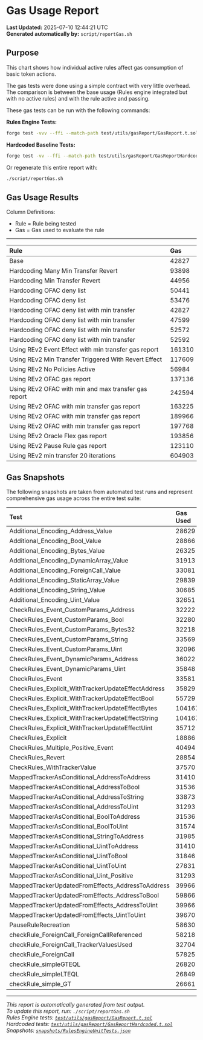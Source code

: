 # Gas Usage Report

**Last Updated:** 2025-07-10 12:44:21 UTC  
**Generated automatically by:** `script/reportGas.sh`

## Purpose

This chart shows how individual active rules affect gas consumption of basic token actions.

The gas tests were done using a simple contract with very little overhead. The comparison is between the base usage (Rules engine integrated but with no active rules) and with the rule active and passing.

These gas tests can be run with the following commands:

**Rules Engine Tests:**
```bash
forge test -vvv --ffi --match-path test/utils/gasReport/GasReport.t.sol
```

**Hardcoded Baseline Tests:**
```bash
forge test -vv --ffi --match-path test/utils/gasReport/GasReportHardcoded.t.sol
```

Or regenerate this entire report with:

```bash
./script/reportGas.sh
```

## Gas Usage Results

Column Definitions:
- Rule = Rule being tested
- Gas = Gas used to evaluate the rule

---

| Rule | Gas |
|:-|:-|
| Base | 42827 |
| Hardcoding Many Min Transfer Revert | 93898 |
| Hardcoding Min Transfer Revert | 44956 |
| Hardcoding OFAC deny list | 50441 |
| Hardcoding OFAC deny list | 53476 |
| Hardcoding OFAC deny list with min transfer | 42827 |
| Hardcoding OFAC deny list with min transfer | 47599 |
| Hardcoding OFAC deny list with min transfer | 52572 |
| Hardcoding OFAC deny list with min transfer | 52592 |
| Using REv2 Event Effect with min transfer gas report | 161310 |
| Using REv2 Min Transfer Triggered With Revert Effect | 117609 |
| Using REv2 No Policies Active | 56984 |
| Using REv2 OFAC gas report | 137136 |
| Using REv2 OFAC with min and max transfer gas report | 242594 |
| Using REv2 OFAC with min transfer gas report | 163225 |
| Using REv2 OFAC with min transfer gas report | 189966 |
| Using REv2 OFAC with min transfer gas report | 197768 |
| Using REv2 Oracle Flex gas report | 193856 |
| Using REv2 Pause Rule gas report | 123110 |
| Using REv2 min transfer 20 iterations | 604903 |

## Gas Snapshots

The following snapshots are taken from automated test runs and represent comprehensive gas usage across the entire test suite:

| Test | Gas Used |
|:-|:-|
| Additional_Encoding_Address_Value | 28629 |
| Additional_Encoding_Bool_Value | 28866 |
| Additional_Encoding_Bytes_Value | 26325 |
| Additional_Encoding_DynamicArray_Value | 31913 |
| Additional_Encoding_ForeignCall_Value | 33081 |
| Additional_Encoding_StaticArray_Value | 29839 |
| Additional_Encoding_String_Value | 30685 |
| Additional_Encoding_Uint_Value | 32651 |
| CheckRules_Event_CustomParams_Address | 32222 |
| CheckRules_Event_CustomParams_Bool | 32280 |
| CheckRules_Event_CustomParams_Bytes32 | 32218 |
| CheckRules_Event_CustomParams_String | 33569 |
| CheckRules_Event_CustomParams_Uint | 32096 |
| CheckRules_Event_DynamicParams_Address | 36022 |
| CheckRules_Event_DynamicParams_Uint | 35848 |
| CheckRules_Event | 33581 |
| CheckRules_Explicit_WithTrackerUpdateEffectAddress | 35829 |
| CheckRules_Explicit_WithTrackerUpdateEffectBool | 55729 |
| CheckRules_Explicit_WithTrackerUpdateEffectBytes | 104167 |
| CheckRules_Explicit_WithTrackerUpdateEffectString | 104167 |
| CheckRules_Explicit_WithTrackerUpdateEffectUint | 35712 |
| CheckRules_Explicit | 18886 |
| CheckRules_Multiple_Positive_Event | 40494 |
| CheckRules_Revert | 28854 |
| CheckRules_WithTrackerValue | 37570 |
| MappedTrackerAsConditional_AddressToAddress | 31410 |
| MappedTrackerAsConditional_AddressToBool | 31536 |
| MappedTrackerAsConditional_AddressToString | 33873 |
| MappedTrackerAsConditional_AddressToUint | 31293 |
| MappedTrackerAsConditional_BoolToAddress | 31536 |
| MappedTrackerAsConditional_BoolToUint | 31574 |
| MappedTrackerAsConditional_StringToAddress | 31985 |
| MappedTrackerAsConditional_UintToAddress | 31410 |
| MappedTrackerAsConditional_UintToBool | 31846 |
| MappedTrackerAsConditional_UintToUint | 27831 |
| MappedTrackerAsConditional_Uint_Positive | 31293 |
| MappedTrackerUpdatedFromEffects_AddressToAddress | 39966 |
| MappedTrackerUpdatedFromEffects_AddressToBool | 59866 |
| MappedTrackerUpdatedFromEffects_AddressToUint | 39966 |
| MappedTrackerUpdatedFromEffects_UintToUint | 39670 |
| PauseRuleRecreation | 58630 |
| checkRule_ForeignCall_ForeignCallReferenced | 58218 |
| checkRule_ForeignCall_TrackerValuesUsed | 32704 |
| checkRule_ForeignCall | 57825 |
| checkRule_simpleGTEQL | 26820 |
| checkRule_simpleLTEQL | 26849 |
| checkRule_simple_GT | 26661 |

---

*This report is automatically generated from test output.*  
*To update this report, run: `./script/reportGas.sh`*  
*Rules Engine tests: [`test/utils/gasReport/GasReport.t.sol`](test/utils/gasReport/GasReport.t.sol)*  
*Hardcoded tests: [`test/utils/gasReport/GasReportHardcoded.t.sol`](test/utils/gasReport/GasReportHardcoded.t.sol)*  
*Snapshots: [`snapshots/RulesEngineUnitTests.json`](snapshots/RulesEngineUnitTests.json)*
